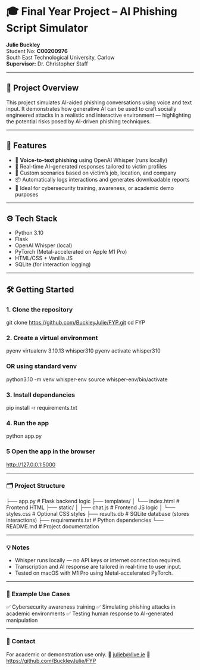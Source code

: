 # 🎓 Final Year Project – AI Phishing Script Simulator

**Julie Buckley**  
Student No: **C00200976**  
South East Technological University, Carlow  
**Supervisor:** Dr. Christopher Staff

---

## 📄 Project Overview

This project simulates AI-aided phishing conversations using voice and text input. It demonstrates how generative AI can be used to craft socially engineered attacks in a realistic and interactive environment — highlighting the potential risks posed by AI-driven phishing techniques.

---

## 🚀 Features

- 🎤 **Voice-to-text phishing** using OpenAI Whisper (runs locally)
- 💬 Real-time AI-generated responses tailored to victim profiles
- 🧠 Custom scenarios based on victim’s job, location, and company
- 📦 Automatically logs interactions and generates downloadable reports
- 🧪 Ideal for cybersecurity training, awareness, or academic demo purposes

---

## ⚙️ Tech Stack

- Python 3.10
- Flask
- OpenAI Whisper (local)
- PyTorch (Metal-accelerated on Apple M1 Pro)
- HTML/CSS + Vanilla JS
- SQLite (for interaction logging)

---

## 🛠️ Getting Started

### 1. Clone the repository

git clone https://github.com/BuckleyJulie/FYP.git
cd FYP
### 2. Create a virtual environment

pyenv virtualenv 3.10.13 whisper310
pyenv activate whisper310

### OR using standard venv

python3.10 -m venv whisper-env
source whisper-env/bin/activate

### 3. Install dependancies

pip install -r requirements.txt

### 4. Run the app

python app.py

### 5 Open the app in the browser

http://127.0.0.1:5000

---
### 🗂️ Project Structure

├── app.py               # Flask backend logic
├── templates/
│   └── index.html       # Frontend HTML
├── static/
│   ├── chat.js          # Frontend JS logic
│   └── styles.css       # Optional CSS styles
├── results.db           # SQLite database (stores interactions)
├── requirements.txt     # Python dependencies
└── README.md            # Project documentation

---

### 💡 Notes

- Whisper runs locally — no API keys or internet connection required.
- Transcription and AI response are tailored in real-time to user input.
- Tested on macOS with M1 Pro using Metal-accelerated PyTorch.

---

### 🧪 Example Use Cases

✅ Cybersecurity awareness training
✅ Simulating phishing attacks in academic environments
✅ Testing human response to AI-generated manipulation

--- 
### 📧 Contact

For academic or demonstration use only.
📩 julieb@live.ie
🔗 https://github.com/BuckleyJulie/FYP





